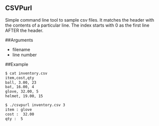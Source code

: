 CSVPurl
-------

Simple command line tool to sample csv files.  It matches the header with the contents of a particular line.  The index starts with 0 as the first line AFTER the header.

##Arguments
 - filename
 - line number

##Example

```bash
$ cat inventory.csv
item,cost,qty
ball, 3.00, 23
bat, 16.00, 4
glove, 32.00, 5
helmet, 19.00, 15
```

```bash
$ ./csvpurl inventory.csv 3
item : glove
cost :  32.00
qty :  5
```
